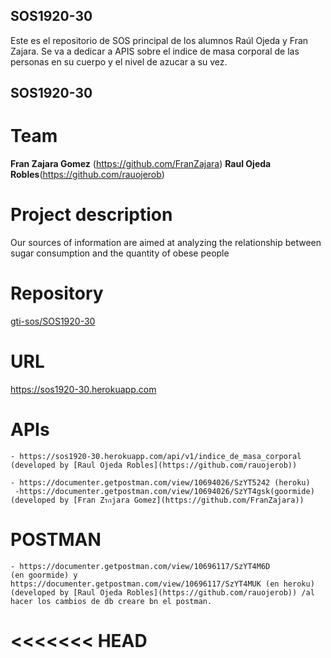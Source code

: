 ## SOS1920-30
Este es el repositorio de SOS principal de los alumnos Raúl Ojeda y Fran Zajara. Se va a dedicar a APIS sobre el indice de masa corporal de las personas en su cuerpo y el nivel de azucar a su vez.
## SOS1920-30
# Team
   **Fran Zajara Gomez** (https://github.com/FranZajara)
   **Raul Ojeda Robles**(https://github.com/rauojerob)
# Project description  
Our sources of information are aimed at analyzing the relationship between sugar consumption and the quantity of obese people
# Repository 
[gti-sos/SOS1920-30](https://github.com/gti-sos/SOS1920-30)
# URL
https://sos1920-30.herokuapp.com
# APIs
    - https://sos1920-30.herokuapp.com/api/v1/indice_de_masa_corporal (developed by [Raul Ojeda Robles](https://github.com/rauojerob))
    
    - https://documenter.getpostman.com/view/10694026/SzYT5242 (heroku)
     -https://documenter.getpostman.com/view/10694026/SzYT4gsk(goormide)
	(developed by [Fran Zรกjara Gomez](https://github.com/FranZajara))
# POSTMAN
	- https://documenter.getpostman.com/view/10696117/SzYT4M6D
	(en goormide) y https://documenter.getpostman.com/view/10696117/SzYT4MUK (en heroku)(developed by [Raul Ojeda Robles](https://github.com/rauojerob)) /al hacer los cambios de db creare bn el postman.
<<<<<<< HEAD
=======
